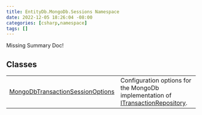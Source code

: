 ```yaml
---
title: EntityDb.MongoDb.Sessions Namespace
date: 2022-12-05 18:26:04 -08:00
categories: [csharp,namespace]
tags: []
---
```


Missing Summary Doc!
## Classes
<table><tr><td><a href='/posts/csharp.class.entitydb.mongodb.sessions.mongodbtransactionsessionoptions/'>MongoDbTransactionSessionOptions</a></td><td>
Configuration options for the MongoDb implementation of <a href='/posts/csharp.interface.entitydb.abstractions.transactions.itransactionrepository/'>ITransactionRepository</a>.
</td></tr></table>
